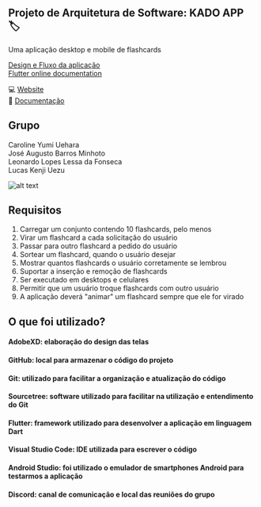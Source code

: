 ## Projeto de Arquitetura de Software: KADO APP :label:
Uma aplicação desktop e mobile de flashcards

[Design e Fluxo da aplicação](https://drive.google.com/drive/folders/1KtFBUvLtwbJCGTYm7PRz12MdVJRx7f4L?usp=sharing)<br/>
[Flutter online documentation](https://flutter.dev/docs)<br/>

:computer: [Website](https://google.com.br)<br />
:page_facing_up: [Documentação](https://google.com.br)

## Grupo
Caroline Yumi Uehara<br/>
José Augusto Barros Minhoto<br/>
Leonardo Lopes Lessa da Fonseca<br/>
Lucas Kenji Uezu<br/>

![alt text](https://media.tenor.com/images/bb3cf989f0523bbc097377be58e7bbd5/tenor.gif)

## Requisitos
1. Carregar um conjunto contendo 10 flashcards, pelo menos
2. Virar um flashcard a cada solicitação do usuário
3. Passar para outro flashcard a pedido do usuário
4. Sortear um flashcard, quando o usuário desejar
5. Mostrar quantos flashcards o usuário corretamente se lembrou
6. Suportar a inserção e remoção de flashcards
7. Ser executado em desktops e celulares
8. Permitir que um usuário troque flashcards com outro usuário
9. A aplicação deverá "animar" um flashcard sempre que ele for virado

## O que foi utilizado?
#### **AdobeXD**: elaboração do design das telas
#### **GitHub**: local para armazenar o código do projeto
#### **Git**: utilizado para facilitar a organização e atualização do código
#### **Sourcetree**: software utilizado para facilitar na utilização e entendimento do Git
#### **Flutter**: framework utilizado para desenvolver a aplicação em linguagem Dart
#### **Visual Studio Code**: IDE utilizada para escrever o código
#### **Android Studio**: foi utilizado o emulador de smartphones Android para testarmos a aplicação
#### **Discord**: canal de comunicação e local das reuniões do grupo
